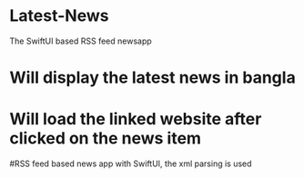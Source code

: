 # Latest-News
The SwiftUI based RSS feed newsapp

# Will display the latest news in bangla 
# Will load the linked website after clicked on the news item

#RSS feed based news app with SwiftUI, the xml parsing is used 
